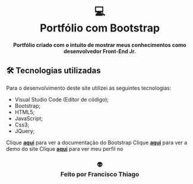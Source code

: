 <h1 align="center">
💻<br>Portfólio com Bootstrap
</h1>

<h4 align="center">
Portfólio criado com o intuito de mostrar meus conhecimentos como desenvolvedor Front-End Jr.
</h4>

## 🛠 Tecnologias utilizadas
Para o desenvolvimento deste site utilizei as seguintes tecnologias:
- Visual Studio Code (Editor de código);
- Bootstrap;
- HTML5;
- JavaScript;
- Css3;
- JQuery;

Clique **[aqui](https://getbootstrap.com/)** para ver a documentação do Bootstrap
Clique **[aqui](https://thiagosennin1.github.io/template-com-bootstrap/)** para ver a demo do site
Clique **[aqui](https://www.linkedin.com/in/francisco-thiago-61b5b0132/)** para ver meu perfil no 



<h3 align="center">
👽<br> Feito por <strong>Francisco Thiago</strong>
</h3>
